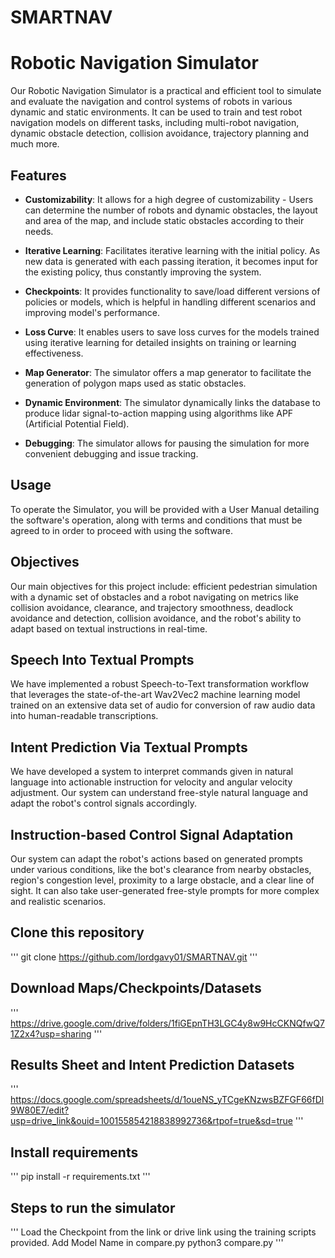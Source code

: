 # SMARTNAV

# Robotic Navigation Simulator
Our Robotic Navigation Simulator is a practical and efficient tool to simulate and evaluate the navigation and control systems of robots in various dynamic and static environments. It can be used to train and test robot navigation models on different tasks, including multi-robot navigation, dynamic obstacle detection, collision avoidance, trajectory planning and much more.

## Features

- **Customizability**: It allows for a high degree of customizability - Users can determine the number of robots and dynamic obstacles, the layout and area of the map, and include static obstacles according to their needs.

- **Iterative Learning**: Facilitates iterative learning with the initial policy. As new data is generated with each passing iteration, it becomes input for the existing policy, thus constantly improving the system.

- **Checkpoints**: It provides functionality to save/load different versions of policies or models, which is helpful in handling different scenarios and improving model's performance. 

- **Loss Curve**: It enables users to save loss curves for the models trained using iterative learning for detailed insights on training or learning effectiveness.

- **Map Generator**: The simulator offers a map generator to facilitate the generation of polygon maps used as static obstacles.

- **Dynamic Environment**: The simulator dynamically links the database to produce lidar signal-to-action mapping using algorithms like APF (Artificial Potential Field).

- **Debugging**: The simulator allows for pausing the simulation for more convenient debugging and issue tracking. 

## Usage
To operate the Simulator, you will be provided with a User Manual detailing the software's operation, along with terms and conditions that must be agreed to in order to proceed with using the software.

## Objectives
Our main objectives for this project include: efficient pedestrian simulation with a dynamic set of obstacles and a robot navigating on metrics like collision avoidance, clearance, and trajectory smoothness, deadlock avoidance and detection, collision avoidance, and the robot's ability to adapt based on textual instructions in real-time.

## Speech Into Textual Prompts
We have implemented a robust Speech-to-Text transformation workflow that leverages the state-of-the-art Wav2Vec2 machine learning model trained on an extensive data set of audio for conversion of raw audio data into human-readable transcriptions.

## Intent Prediction Via Textual Prompts
We have developed a system to interpret commands given in natural language into actionable instruction for velocity and angular velocity adjustment. Our system can understand free-style natural language and adapt the robot's control signals accordingly.

## Instruction-based Control Signal Adaptation
Our system can adapt the robot's actions based on generated prompts under various conditions, like the bot's clearance from nearby obstacles, region's congestion level, proximity to a large obstacle, and a clear line of sight. It can also take user-generated free-style prompts for more complex and realistic scenarios.

## Clone this repository
'''
git clone https://github.com/lordgavy01/SMARTNAV.git
'''

## Download Maps/Checkpoints/Datasets
'''
https://drive.google.com/drive/folders/1fiGEpnTH3LGC4y8w9HcCKNQfwQ71Z2x4?usp=sharing
'''
## Results Sheet and Intent Prediction Datasets
'''
https://docs.google.com/spreadsheets/d/1oueNS_yTCgeKNzwsBZFGF66fDl9W80E7/edit?usp=drive_link&ouid=100155854218838992736&rtpof=true&sd=true
'''

## Install requirements
'''
pip install -r requirements.txt
'''
## Steps to run the simulator
'''
Load the Checkpoint from the link or drive link using the training scripts provided.
Add Model Name in compare.py
python3 compare.py
'''
